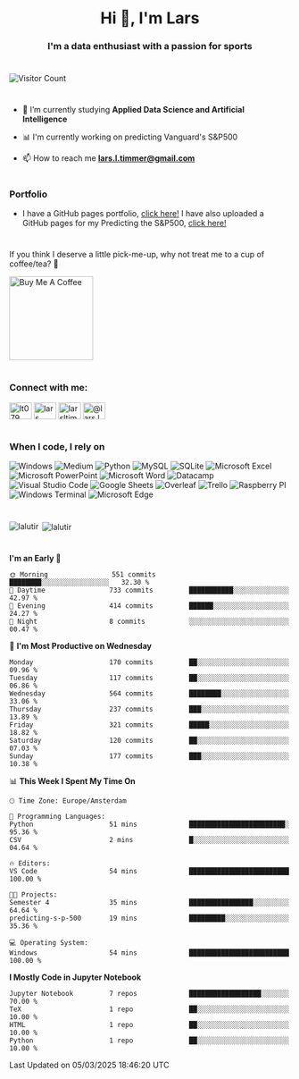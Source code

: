 <h1 align="center">Hi 👋, I'm Lars</h1>
<h3 align="center">I'm a data enthusiast with a passion for sports</h3>

#

![Visitor Count](https://profile-counter.glitch.me/lalutir/count.svg)

#

<!-- - 🔭 I’m currently working on [Football-match-predictions](https://github.com/lalutir/Football-match-predictions) -->

- 🌱 I’m currently studying **Applied Data Science and Artificial Intelligence**

- 📊 I'm currently working on predicting Vanguard's S&P500

- 📫 How to reach me **lars.l.timmer@gmail.com**

#

### Portfolio
- I have a GitHub pages portfolio, [click here!](https://lalutir.github.io/)
  I have also uploaded a GitHub pages for my Predicting the S&P500, [click here!](https://lalutir.github.io/predicting-s-p-500)

<!--  - I have also uploaded a GitHub pages for my f1-analysis project, [click here!](https://lalutir.github.io/f1-analysis) -->

# 

<p>If you think I deserve a little pick-me-up, why not treat me to a cup of coffee/tea? 🥺</p>
<a href="https://www.buymeacoffee.com/lalutir" target="_blank"><img src="https://cdn.buymeacoffee.com/buttons/v2/default-red.png" alt="Buy Me A Coffee" width="150" ></a>

#

<h3 align="left">Connect with me:</h3>
<p align="left">
<a href="https://twitter.com/lt079" target="blank"><img align="center" src="https://raw.githubusercontent.com/rahuldkjain/github-profile-readme-generator/master/src/images/icons/Social/twitter.svg" alt="lt079" height="30" width="40" /></a>
<a href="https://linkedin.com/in/lars_timmer" target="blank"><img align="center" src="https://raw.githubusercontent.com/rahuldkjain/github-profile-readme-generator/master/src/images/icons/Social/linked-in-alt.svg" alt="lars timmer" height="30" width="40" /></a>
<a href="https://instagram.com/larsltimmer" target="blank"><img align="center" src="https://raw.githubusercontent.com/rahuldkjain/github-profile-readme-generator/master/src/images/icons/Social/instagram.svg" alt="larsltimmer" height="30" width="40" /></a>
<a href="https://medium.com/@lars.l.timmer" target="blank"><img align="center" src="https://raw.githubusercontent.com/rahuldkjain/github-profile-readme-generator/master/src/images/icons/Social/medium.svg" alt="@lars.l.timmer" height="30" width="40" /></a>
</p>

#

<h3 align="left">When I code, I rely on</h3>
<p>
  <img alt="Windows" src="https://img.shields.io/badge/Windows-0078D6?style=for-the-badge&logo=windows&logoColor=white" />
  <img alt="Medium" src="https://img.shields.io/badge/Medium-12100E?style=for-the-badge&logo=medium&logoColor=white" />
  <img alt="Python" src="https://img.shields.io/badge/Python-14354C?style=for-the-badge&logo=python&logoColor=white" />
  <img alt="MySQL" src="https://img.shields.io/badge/MySQL-00000F?style=for-the-badge&logo=mysql&logoColor=white" />
  <img alt="SQLite" src="https://img.shields.io/badge/SQLite-07405E?style=for-the-badge&logo=sqlite&logoColor=white" />
  <img alt="Microsoft Excel" src="https://img.shields.io/badge/Microsoft_Excel-217346?style=for-the-badge&logo=microsoft-excel&logoColor=white" />
  <img alt="Microsoft PowerPoint" src="https://img.shields.io/badge/Microsoft_PowerPoint-B7472A?style=for-the-badge&logo=microsoft-powerpoint&logoColor=white" />
  <img alt="Microsoft Word" src="https://img.shields.io/badge/Microsoft_Word-2B579A?style=for-the-badge&logo=microsoft-word&logoColor=white" />
  <img alt="Datacamp" src="https://img.shields.io/badge/Datacamp-05192D?style=for-the-badge&logo=datacamp&logoColor=65FF8F" />
  <img alt="Visual Studio Code" src="https://img.shields.io/badge/Visual_Studio_Code-0078D4?style=for-the-badge&logo=visual%20studio%20code&logoColor=white" />
  <img alt="Google Sheets" src="https://img.shields.io/badge/Google%20Sheets-34A853?style=for-the-badge&logo=google-sheets&logoColor=white" />
  <img alt="Overleaf" src="https://img.shields.io/badge/Overleaf-47A141?style=for-the-badge&logo=Overleaf&logoColor=white" />
  <img alt="Trello" src="https://img.shields.io/badge/Trello-0052CC?style=for-the-badge&logo=trello&logoColor=white" />
  <img alt="Raspberry PI" src="https://img.shields.io/badge/Raspberry%20Pi-A22846?style=for-the-badge&logo=Raspberry%20Pi&logoColor=white" />
  <img alt="Windows Terminal" src="https://img.shields.io/badge/windows%20terminal-4D4D4D?style=for-the-badge&logo=windows%20terminal&logoColor=white" />
  <img alt="Microsoft Edge" src="https://img.shields.io/badge/Microsoft_Edge-0078D7?style=for-the-badge&logo=Microsoft-edge&logoColor=white" />
</p>

#

<p><img align="left" src="https://github-readme-stats.vercel.app/api/top-langs?username=lalutir&show_icons=true&locale=en&theme=transparent" alt="lalutir" /></p>

<p>&nbsp;<img align="center" src="https://github-readme-stats.vercel.app/api?username=lalutir&show_icons=true&locale=en&theme=transparent" alt="lalutir" /></p>

#

<!--START_SECTION:waka-->
**I'm an Early 🐤** 

```text
🌞 Morning                551 commits         ████████░░░░░░░░░░░░░░░░░   32.30 % 
🌆 Daytime                733 commits         ███████████░░░░░░░░░░░░░░   42.97 % 
🌃 Evening                414 commits         ██████░░░░░░░░░░░░░░░░░░░   24.27 % 
🌙 Night                  8 commits           ░░░░░░░░░░░░░░░░░░░░░░░░░   00.47 % 
```
📅 **I'm Most Productive on Wednesday** 

```text
Monday                   170 commits         ██░░░░░░░░░░░░░░░░░░░░░░░   09.96 % 
Tuesday                  117 commits         ██░░░░░░░░░░░░░░░░░░░░░░░   06.86 % 
Wednesday                564 commits         ████████░░░░░░░░░░░░░░░░░   33.06 % 
Thursday                 237 commits         ███░░░░░░░░░░░░░░░░░░░░░░   13.89 % 
Friday                   321 commits         █████░░░░░░░░░░░░░░░░░░░░   18.82 % 
Saturday                 120 commits         ██░░░░░░░░░░░░░░░░░░░░░░░   07.03 % 
Sunday                   177 commits         ███░░░░░░░░░░░░░░░░░░░░░░   10.38 % 
```


📊 **This Week I Spent My Time On** 

```text
🕑︎ Time Zone: Europe/Amsterdam

💬 Programming Languages: 
Python                   51 mins             ████████████████████████░   95.36 % 
CSV                      2 mins              █░░░░░░░░░░░░░░░░░░░░░░░░   04.64 % 

🔥 Editors: 
VS Code                  54 mins             █████████████████████████   100.00 % 

🐱‍💻 Projects: 
Semester 4               35 mins             ████████████████░░░░░░░░░   64.64 % 
predicting-s-p-500       19 mins             █████████░░░░░░░░░░░░░░░░   35.36 % 

💻 Operating System: 
Windows                  54 mins             █████████████████████████   100.00 % 
```

**I Mostly Code in Jupyter Notebook** 

```text
Jupyter Notebook         7 repos             ██████████████████░░░░░░░   70.00 % 
TeX                      1 repo              ██░░░░░░░░░░░░░░░░░░░░░░░   10.00 % 
HTML                     1 repo              ██░░░░░░░░░░░░░░░░░░░░░░░   10.00 % 
Python                   1 repo              ██░░░░░░░░░░░░░░░░░░░░░░░   10.00 % 
```




 Last Updated on 05/03/2025 18:46:20 UTC
<!--END_SECTION:waka-->

